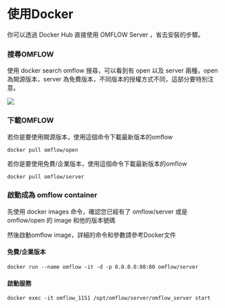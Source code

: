 # 使用Docker

你可以透過 Docker Hub 直接使用 OMFLOW Server ，省去安裝的步驟。

### 搜尋OMFLOW

使用 docker search omflow 搜尋，可以看到有 open 以及 server 兩種，open 為開源版本，server 為免費版本，不同版本的授權方式不同，這部分要特別注意。

![](https://syscomgo.com/wp-content/uploads/2023/11/OMFLOW\_3-5\_1.png)

### 下載OMFLOW

若你是要使用開源版本，使用這個命令下載最新版本的omflow

```
docker pull omflow/open
```

若你是要使用免費/企業版本，使用這個命令下載最新版本的omflow

```
docker pull omflow/server
```

### 啟動成為 omflow container

先使用 docker images 命令，確認您已經有了 omflow/server 或是 omflow/open 的 image 和他的版本號碼

然後啟動omflow image，詳細的命令和參數請參考Docker文件

#### 免費/企業版本

```
docker run --name omflow -it -d -p 0.0.0.0:80:80 omflow/server
```

#### 啟動服務

```
docker exec -it omflow_1151 /opt/omflow/server/omflow_server start
```
